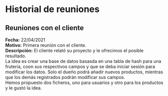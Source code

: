 # Historial de reuniones 

## Reuniones con el cliente
**Fecha:** 22/04/2021 <br>
**Motivo:** Primera reunión con el cliente. <br>
**Descripción:** El cliente relató su proyecto y le ofrecimos el posible resultado. <br>
La idea es crear una base de datos basasda en una tabla de hash para una frutería, coon sus respectivos campos y que se deba iniciar sesión para modificar los datos. Solo el dueño podrá añadir nuevos productos, mientras que los demás registrados podrán modificar sus campos. <br>
Hemos propuesto dos ficheros, uno para usuarios y otro para los productos y le gustó la idea.<br> 

